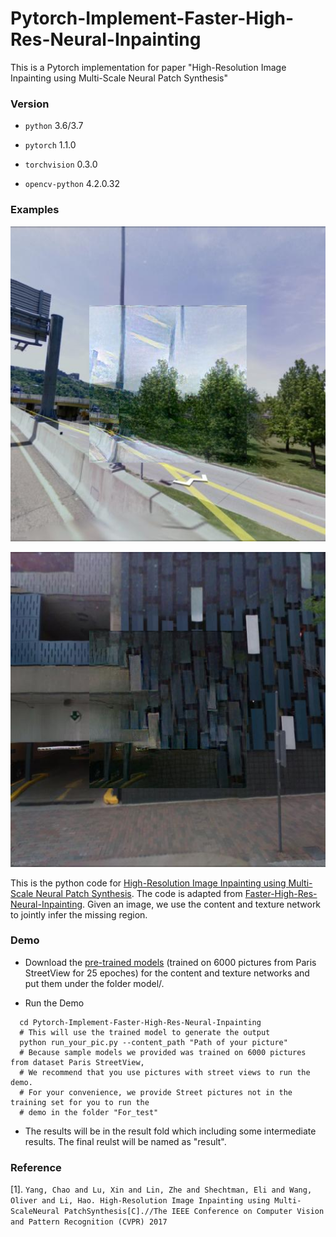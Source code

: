 # Pytorch-Implement-Faster-High-Res-Neural-Inpainting
 This is a Pytorch implementation for paper "High-Resolution Image Inpainting using Multi-Scale Neural Patch Synthesis"
 
### Version

* `python`   		3.6/3.7

* `pytorch`		 1.1.0
* `torchvision`        0.3.0  
* `opencv-python`    4.2.0.32

### Examples


![teaser](/overall_result/results/result1.jpg "Sample inpainting results on Paris StreetVeiw images")

![teaser](/overall_result/results/5.jpg "Sample inpainting results on Paris StreetVeiw images")

This is the python code for [High-Resolution Image Inpainting using Multi-Scale Neural Patch Synthesis](https://arxiv.org/pdf/1611.09969). The code is adapted from  [Faster-High-Res-Neural-Inpainting](https://github.com/leehomyc/Faster-High-Res-Neural-Inpainting/). Given an image, we use the content and texture network to jointly infer the missing region.

### Demo

- Download the [pre-trained models](https://drive.google.com/open?id=0BxYj-YwDqh45XzZVTXF1dnJXY28) (trained on 6000 pictures from Paris StreetView for 25 epoches) for the content and texture networks and put them under the folder model/.

- Run the Demo
```Shell
  cd Pytorch-Implement-Faster-High-Res-Neural-Inpainting
  # This will use the trained model to generate the output
  python run_your_pic.py --content_path "Path of your picture"
  # Because sample models we provided was trained on 6000 pictures from dataset Paris StreetView,
  # We recommend that you use pictures with street views to run the demo.
  # For your convenience, we provide Street pictures not in the training set for you to run the 
  # demo in the folder "For_test"
```
- The results will be in the result fold which including some intermediate results. The final reulst will be named as "result". 

### Reference

[1]. `Yang, Chao and Lu, Xin and Lin, Zhe and Shechtman, Eli and Wang, Oliver and Li, Hao. High-Resolution Image Inpainting using Multi-ScaleNeural PatchSynthesis[C].//The IEEE Conference on Computer Vision and Pattern Recognition (CVPR) 2017`
